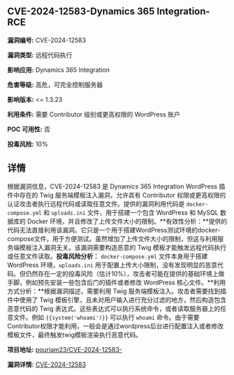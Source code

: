 ## CVE-2024-12583-Dynamics 365 Integration-RCE

**漏洞编号:** CVE-2024-12583

**漏洞类型:** 远程代码执行

**影响应用:** Dynamics 365 Integration

**危害等级:** 高危，可完全控制服务器

**影响版本:** <= 1.3.23

**利用条件:** 需要 Contributor 级别或更高权限的 WordPress 账户

**POC 可用性:** 否

**投毒风险:** 10%

## 详情

根据漏洞信息，CVE-2024-12583 是 Dynamics 365 Integration WordPress 插件中存在的 Twig 服务端模板注入漏洞，允许具有 Contributor 权限或更高权限的认证攻击者执行远程代码或读取任意文件。提供的漏洞利用代码是 `docker-compose.yml` 和 `uploads.ini` 文件，用于搭建一个包含 WordPress 和 MySQL 数据库的 Docker 环境，并且修改了上传文件大小的限制。**有效性分析：**提供的代码无法直接利用该漏洞。它只是一个用于搭建WordPress测试环境的docker-compose文件，用于方便测试。虽然增加了上传文件大小的限制，但这与利用服务端模板注入漏洞无关。该漏洞需要构造恶意的 Twig 模板才能触发远程代码执行或任意文件读取。**投毒风险分析：** `docker-compose.yml` 文件本身用于搭建 WordPress 环境，`uploads.ini` 用于配置上传大小限制，没有发现明显的恶意代码。但仍然存在一定的投毒风险（估计10%），攻击者可能在提供的基础环境上做手脚，例如预先安装一些包含后门的插件或者修改 WordPress 核心文件。**利用方式分析：**根据漏洞描述，需要利用 Twig 服务端模板注入。攻击者需要找到插件中使用了 Twig 模板引擎，且未对用户输入进行充分过滤的地方，然后构造包含恶意代码的 Twig 表达式。这些表达式可以执行系统命令，或者读取服务器上的任意文件。例如 `{{system('whoami')}}` 可以执行 `whoami` 命令。由于需要Contributor权限才能利用，一般会是通过wordpress后台进行配置注入或者修改模板文件，最终触发twig模板渲染执行恶意代码。

**项目地址:** [pouriam23/CVE-2024-12583-](https://github.com/pouriam23/CVE-2024-12583-)

**漏洞详情:** [CVE-2024-12583](https://nvd.nist.gov/vuln/detail/CVE-2024-12583)